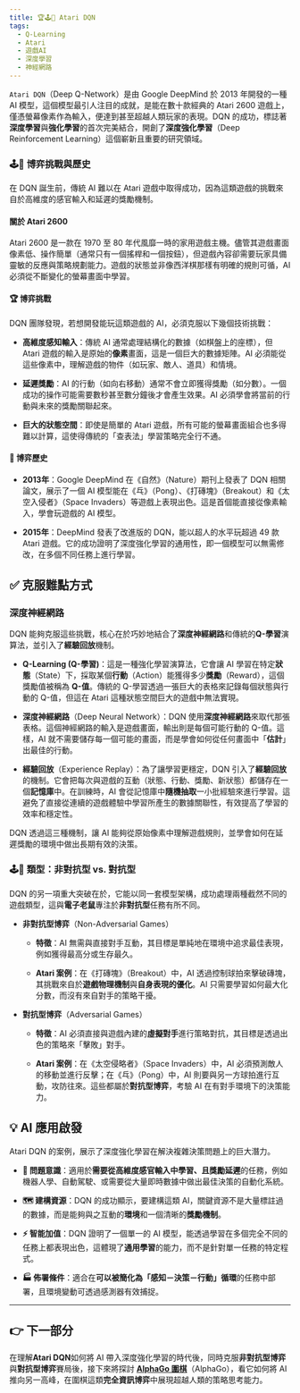```yaml
---
title: 🏆🕹️👾 Atari DQN
tags:
  - Q-Learning
  - Atari
  - 遊戲AI
  - 深度學習
  - 神經網路
---
```

`Atari DQN`（Deep Q-Network）是由 Google DeepMind 於 2013 年開發的一種 AI 模型，這個模型最引人注目的成就，是能在數十款經典的 Atari 2600 遊戲上，僅憑螢幕像素作為輸入，便達到甚至超越人類玩家的表現。DQN 的成功，標誌著**深度學習**與**強化學習**的首次完美結合，開創了**深度強化學習**（Deep Reinforcement Learning）這個嶄新且重要的研究領域。

### 🕹️👾 博弈挑戰與歷史

在 DQN 誕生前，傳統 AI 難以在 Atari 遊戲中取得成功，因為這類遊戲的挑戰來自於高維度的感官輸入和延遲的獎勵機制。

#### 關於 Atari 2600

Atari 2600 是一款在 1970 至 80 年代風靡一時的家用遊戲主機。儘管其遊戲畫面像素低、操作簡單（通常只有一個搖桿和一個按鈕），但遊戲內容卻需要玩家具備靈敏的反應與策略規劃能力。遊戲的狀態並非像西洋棋那樣有明確的規則可循，AI 必須從不斷變化的螢幕畫面中學習。

#### 🏆 博弈挑戰

DQN 團隊發現，若想開發能玩這類遊戲的 AI，必須克服以下幾個技術挑戰：

- **高維度感知輸入**：傳統 AI 通常處理結構化的數據（如棋盤上的座標），但 Atari 遊戲的輸入是原始的**像素**畫面，這是一個巨大的數據矩陣。AI 必須能從這些像素中，理解遊戲的物件（如玩家、敵人、道具）和情境。
    
- **延遲獎勵**：AI 的行動（如向右移動）通常不會立即獲得獎勵（如分數）。一個成功的操作可能需要數秒甚至數分鐘後才會產生效果。AI 必須學會將當前的行動與未來的獎勵關聯起來。
    
- **巨大的狀態空間**：即使是簡單的 Atari 遊戲，所有可能的螢幕畫面組合也多得難以計算，這使得傳統的「查表法」學習策略完全行不通。
    

#### 📜 博弈歷史

- **2013年**：Google DeepMind 在《自然》（Nature）期刊上發表了 DQN 相關論文，展示了一個 AI 模型能在《乓》（Pong）、《打磚塊》（Breakout）和《太空入侵者》（Space Invaders）等遊戲上表現出色。這是首個能直接從像素輸入，學會玩遊戲的 AI 模型。
    
- **2015年**：DeepMind 發表了改進版的 DQN，能以超人的水平玩超過 49 款 Atari 遊戲。它的成功證明了深度強化學習的通用性，即一個模型可以無需修改，在多個不同任務上進行學習。
    

## ✅ 克服難點方式

### 深度神經網路

DQN 能夠克服這些挑戰，核心在於巧妙地結合了**深度神經網路**和傳統的**Q-學習**演算法，並引入了**經驗回放**機制。

- **Q-Learning (Q-學習)**：這是一種強化學習演算法，它會讓 AI 學習在特定**狀態**（State）下，採取某個**行動**（Action）能獲得多少**獎勵**（Reward），這個獎勵值被稱為 **Q-值**。傳統的 Q-學習透過一張巨大的表格來記錄每個狀態與行動的 Q-值，但這在 Atari 這種狀態空間巨大的遊戲中無法實現。
    
- **深度神經網路**（Deep Neural Network）：DQN 使用**深度神經網路**來取代那張表格。這個神經網路的輸入是遊戲畫面，輸出則是每個可能行動的 Q-值。這樣，AI 就不需要儲存每一個可能的畫面，而是學會如何從任何畫面中「**估計**」出最佳的行動。
    
- **經驗回放**（Experience Replay）：為了讓學習更穩定，DQN 引入了**經驗回放**的機制。它會把每次與遊戲的互動（狀態、行動、獎勵、新狀態）都儲存在一個**記憶庫**中。在訓練時，AI 會從記憶庫中**隨機抽取**一小批經驗來進行學習。這避免了直接從連續的遊戲體驗中學習所產生的數據關聯性，有效提高了學習的效率和穩定性。
    

DQN 透過這三種機制，讓 AI 能夠從原始像素中理解遊戲規則，並學會如何在延遲獎勵的環境中做出長期有效的決策。

### 🕹️👾 類型：非對抗型 vs. 對抗型

DQN 的另一項重大突破在於，它能以同一套模型架構，成功處理兩種截然不同的遊戲類型，這與**電子老鼠**專注於**非對抗型**任務有所不同。

- **非對抗型博弈**（Non-Adversarial Games）
    
    - **特徵**：AI 無需與直接對手互動，其目標是單純地在環境中追求最佳表現，例如獲得最高分或生存最久。
        
    - **Atari 案例**：在《打磚塊》（Breakout）中，AI 透過控制球拍來擊破磚塊，其挑戰來自於**遊戲物理機制**與**自身表現的優化**。AI 只需要學習如何最大化分數，而沒有來自對手的策略干擾。
        
- **對抗型博弈**（Adversarial Games）
    
    - **特徵**：AI 必須直接與遊戲內建的**虛擬對手**進行策略對抗，其目標是透過出色的策略來「擊敗」對手。
        
    - **Atari 案例**：在《太空侵略者》（Space Invaders）中，AI 必須預測敵人的移動並進行反擊；在《乓》（Pong）中，AI 則要與另一方球拍進行互動，攻防往來。這些都屬於**對抗型博弈**，考驗 AI 在有對手環境下的決策能力。


## 💡 AI 應用啟發

Atari DQN 的案例，展示了深度強化學習在解決複雜決策問題上的巨大潛力。

- **🎯 問題意識**：適用於**需要從高維度感官輸入中學習、且獎勵延遲**的任務，例如機器人學、自動駕駛、或需要從大量即時數據中做出最佳決策的自動化系統。
    
- **🗺️ 建構資源**：DQN 的成功顯示，要建構這類 AI，關鍵資源不是大量標註過的數據，而是能夠與之互動的**環境**和一個清晰的**獎勵機制**。
    
- **⚡ 智能加值**：DQN 證明了一個單一的 AI 模型，能透過學習在多個完全不同的任務上都表現出色，這體現了**通用學習**的能力，而不是針對單一任務的特定程式。
    
- **🏭 佈署條件**：適合在**可以被簡化為「感知－決策－行動」循環**的任務中部署，且環境變動可透過感測器有效捕捉。
    

***

## 👉 下一部分

在理解**Atari DQN**如何將 AI 帶入深度強化學習的時代後，同時克服**非對抗型博弈**與**對抗型博弈**賽局後，接下來將探討 **[AlphaGo 圍棋](07-03-alphago.zh-hant.md)**（AlphaGo），看它如何將 AI 推向另一高峰，在圍棋這類**完全資訊博弈**中展現超越人類的策略思考能力。
